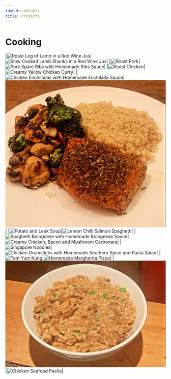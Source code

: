 ```yaml
---
layout: default
title: Projects
---
```


# **Cooking**

|![Roast Leg of Lamb in a Red Wine Jus](/assets/images/leg-o-lamb.jpg)|![Slow Cooked Lamb Shanks in a Red Wine Jus](/assets/images/lamb-shanks.jpg)|
|![Roast Pork](/assets/images/roast-pork.jpg)|![Pork Spare Ribs with Homemade Ribs Sauce](/assets/images/spare-ribs.jpg)|
|![Roast Chicken](/assets/images/roast-chicken.jpg)|![Creamy Yellow Chicken Curry](/assets/images/chicken-curry.jpg)|
|![Chicken Enchiladas with Homemade Enchilada Sauce](/assets/images/enchiladas.jpg)|![Oven Baked Salmon](/assets/images/salmon.jpg)|
|![Potato and Leek Soup](/assets/images/potato-leek-soup.jpg)|![Lemon Chilli Salmon Spaghetti](/assets/images/lcss.jpg)|
|![Spaghetti Bolognese with Homemade Bolognese Sauce](/assets/images/bolognese.jpg)|![Creamy Chicken, Bacon and Mushroom Carbonara](/assets/images/carbonara.jpg)|
|![Singapore Noodles](/assets/images/singapore-noodles.jpg)|![Chicken Drumsticks with Homemade Southern Spice and Pasta Salad](/assets/images/chicken-ds.jpg)|
|![Tom Yum Kung](/assets/images/tom-yum-kung.jpg)|![Homemade Margherita Pizza](/assets/images/pizza-hm.jpg)|
|![Chicken and Mushroom Risotto](/assets/images/risotto.jpg)|![Chicken Seafood Paella](/assets/images/paella.jpg)|
